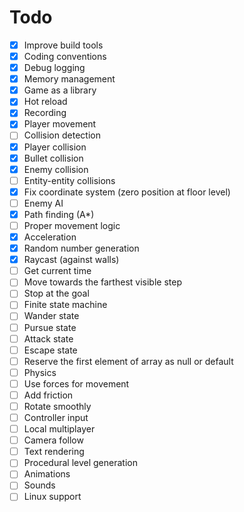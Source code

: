# Todo

 - [X] Improve build tools
 - [X] Coding conventions
 - [X] Debug logging 
 - [X] Memory management
 - [X] Game as a library
 - [X] Hot reload
 - [X] Recording
 - [X] Player movement
 - [ ] Collision detection
  - [X] Player collision
  - [X] Bullet collision
  - [X] Enemy collision
  - [ ] Entity-entity collisions
 - [X] Fix coordinate system (zero position at floor level)
 - [ ] Enemy AI
  - [X] Path finding (A*)
  - [ ] Proper movement logic
   - [X] Acceleration
   - [X] Random number generation
   - [X] Raycast (against walls)
   - [ ] Get current time
   - [ ] Move towards the farthest visible step
   - [ ] Stop at the goal
  - [ ] Finite state machine
   - [ ] Wander state
   - [ ] Pursue state
   - [ ] Attack state
   - [ ] Escape state
 - [ ] Reserve the first element of array as null or default 
 - [ ] Physics
  - [ ] Use forces for movement
  - [ ] Add friction
  - [ ] Rotate smoothly
 - [ ] Controller input
 - [ ] Local multiplayer
 - [ ] Camera follow
 - [ ] Text rendering
 - [ ] Procedural level generation
 - [ ] Animations
 - [ ] Sounds
 - [ ] Linux support